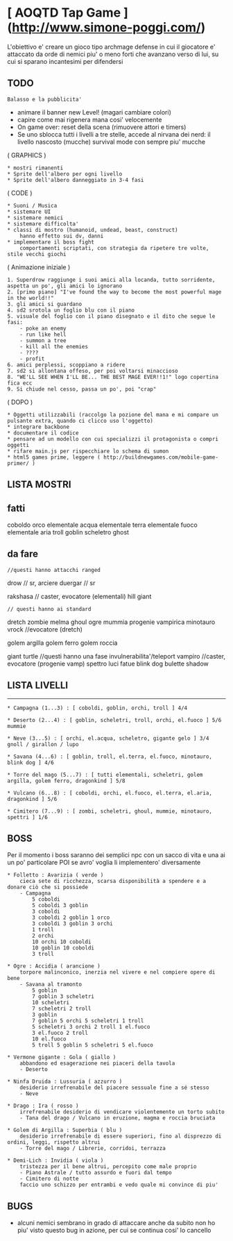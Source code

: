 # [ AOQTD Tap Game ] (http://www.simone-poggi.com/)

L'obiettivo e' creare un gioco tipo archmage defense in cui il giocatore e' attaccato da orde di nemici 
piu' o meno forti che avanzano verso di lui, su cui si sparano incantesimi per difendersi

## TODO

    Balasso e la pubblicita'

 * animare il banner new Level! (magari cambiare colori)
 * capire come mai rigenera mana cosi' velocemente
 * On game over: reset della scena (rimuovere attori e timers)
 * Se uno sblocca tutti i livelli a tre stelle, accede al nirvana dei nerd: 
        il livello nascosto (mucche) survival mode con sempre piu' mucche

( GRAPHICS )

	* mostri rimanenti
	* Sprite dell'albero per ogni livello
	* Sprite dell'albero danneggiato in 3-4 fasi

( CODE )

	* Suoni / Musica
    * sistemare UI
    * sistemare nemici
    * sistemare difficolta'
	* classi di mostro (humanoid, undead, beast, construct)
		hanno effetto sui dv, danni
	* implementare il boss fight
		comportamenti scriptati, con strategia da ripetere tre volte, stile vecchi giochi	

( Animazione iniziale )
	
	1. Superdrow raggiunge i suoi amici alla locanda, tutto sorridente, aspetta un po', gli amici lo ignorano
	2. [primo piano] "I've found the way to become the most powerful mage in the world!!"
	3. gli amici si guardano
	4. sd2 srotola un foglio blu con il piano
	5. visuale del foglio con il piano disegnato e il dito che segue le fasi:
	    - poke an enemy
	    - run like hell
	    - summon a tree
	    - kill all the enemies
	    - ????
	    - profit
	6. amici perplessi, scoppiano a ridere
	7. sd2 si allontana offeso, per poi voltarsi minaccioso
	8. "WE'LL SEE WHEN I'LL BE... THE BEST MAGE EVER!!1!" logo copertina fica ecc
	9. Si chiude nel cesso, passa un po', poi "crap"

( DOPO )

    * Oggetti utilizzabili (raccolgo la pozione del mana e mi compare un pulsante extra, quando ci clicco uso l'oggetto)
    * integrare backbone
	* documentare il codice
	* pensare ad un modello con cui specializzi il protagonista o compri oggetti
	* rifare main.js per rispecchiare lo schema di sumon
	* html5 games prime, leggere ( http://buildnewgames.com/mobile-game-primer/ )


## LISTA MOSTRI
fatti
---------------------------------------
coboldo
orco
elementale acqua
elementale terra
elementale fuoco
elementale aria
troll
goblin
scheletro
ghost

da fare
---------------------------------------
    //questi hanno attacchi ranged

drow        // sr, arciere
duergar     // sr

rakshasa    // caster, evocatore (elementali)
hill giant

    // questi hanno ai standard
dretch
zombie
melma
ghoul
ogre
mummia
progenie vampirica
minotauro
vrock           //evocatore (dretch)

golem argilla
golem ferro
golem roccia

giant turtle    //questi hanno una fase invulnerabilita'/teleport
vampiro         //caster, evocatore (progenie vamp)
spettro
luci fatue
blink dog
bulette
shadow

## LISTA LIVELLI

---------------------------------------
	* Campagna (1...3) : [ coboldi, goblin, orchi, troll ] 4/4

	* Deserto (2...4) : [ goblin, scheletri, troll, orchi, el.fuoco ] 5/6  mummie
		
	* Neve (3...5) : [ orchi, el.acqua, scheletro, gigante gelo ] 3/4  gnoll / girallon / lupo
		
	* Savana (4...6) : [ goblin, troll, el.terra, el.fuoco, minotauro, blink dog ] 4/6
		
	* Torre del mago (5...7) : [ tutti elementali, scheletri, golem argilla, golem ferro, dragonkind ] 5/8
	
	* Vulcano (6...8) : [ coboldi, orchi, el.fuoco, el.terra, el.aria, dragonkind ] 5/6
	
	* Cimitero (7...9) : [ zombi, scheletri, ghoul, mummie, minotauro, spettri ] 1/6

## BOSS	

Per il momento i boss saranno dei semplici npc con un sacco di vita e una ai un po' particolare
POI se avro' voglia li implementero' diversamente

    * Folletto : Avarizia ( verde )
	    cieca sete di ricchezza, scarsa disponibilità a spendere e a donare ciò che si possiede
	    - Campagna	    
    	    5 coboldi
    		5 coboldi 3 goblin
    		3 coboldi
    		3 coboldi 2 goblin 1 orco
    		3 coboldi 3 goblin 3 orchi
    		1 troll
    		2 orchi
    		10 orchi 10 coboldi
    		10 goblin 10 coboldi
    		3 troll

	* Ogre : Accidia ( arancione )
        torpore malinconico, inerzia nel vivere e nel compiere opere di bene
		- Savana al tramonto
    		5 goblin
    		7 goblin 3 scheletri
    		10 scheletri
    		7 scheletri 2 troll
    		3 goblin
    		7 goblin 5 orchi 5 scheletri 1 troll
    		5 scheletri 3 orchi 2 troll 1 el.fuoco
    		3 el.fuoco 2 troll
    		10 el.fuoco
    		5 troll 5 goblin 5 scheletri 5 el.fuoco 

	* Vermone gigante : Gola ( giallo )
	    abbandono ed esagerazione nei piaceri della tavola
		- Deserto

	* Ninfa Druida : Lussuria ( azzurro )
		desiderio irrefrenabile del piacere sessuale fine a sé stesso
		- Neve	

	* Drago : Ira ( rosso )
		irrefrenabile desiderio di vendicare violentemente un torto subito
		- Tana del drago / Vulcano in eruzione, magma e roccia bruciata

	* Golem di Argilla : Superbia ( blu )
		desiderio irrefrenabile di essere superiori, fino al disprezzo di ordini, leggi, rispetto altrui
		- Torre del mago / Librerie, corridoi, terrazza

	* Demi-Lich : Invidia ( viola )
		tristezza per il bene altrui, percepito come male proprio
		- Piano Astrale / tutto assurdo e fuori dal tempo
		- Cimitero di notte
		faccio uno schizzo per entrambi e vedo quale mi convince di piu'
		

## BUGS

* alcuni nemici sembrano in grado di attaccare anche da subito
    non ho piu' visto questo bug in azione, per cui se continua cosi' lo cancello